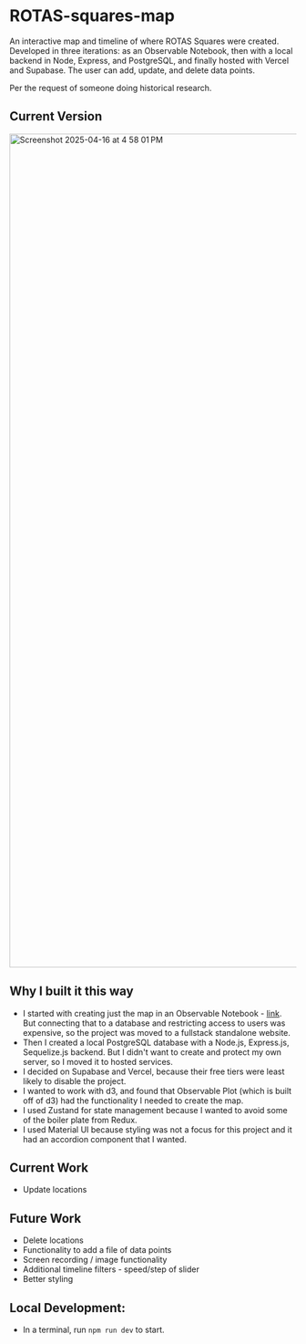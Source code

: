 # ROTAS-squares-map
An interactive map and timeline of where ROTAS Squares were created. Developed in three iterations: as an Observable Notebook, then with a local backend in Node, Express, and PostgreSQL, and finally hosted with Vercel and Supabase. The user can add, update, and delete data points. 

Per the request of someone doing historical research.

## Current Version

<img width="1463" alt="Screenshot 2025-04-16 at 4 58 01 PM" src="https://github.com/user-attachments/assets/f95eb911-5bcc-46c1-915f-c68447a90fdf" />

## Why I built it this way
- I started with creating just the map in an Observable Notebook - [link](https://observablehq.com/d/7f4625aa405d37c1). But connecting that to a database and restricting access to users was expensive, so the project was moved to a fullstack standalone website.
- Then I created a local PostgreSQL database with a Node.js, Express.js, Sequelize.js backend. But I didn't want to create and protect my own server, so I moved it to hosted services.
- I decided on Supabase and Vercel, because their free tiers were least likely to disable the project.
- I wanted to work with d3, and found that Observable Plot (which is built off of d3) had the functionality I needed to create the map.
- I used Zustand for state management because I wanted to avoid some of the boiler plate from Redux.
- I used Material UI because styling was not a focus for this project and it had an accordion component that I wanted.

## Current Work
- Update locations

## Future Work
- Delete locations
- Functionality to add a file of data points
- Screen recording / image functionality
- Additional timeline filters - speed/step of slider
- Better styling

## Local Development:
- In a terminal, run ``` npm run dev ``` to start.


